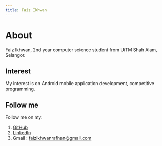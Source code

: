 ```yaml
---
title: Faiz Ikhwan
---
```


#	About

Faiz Ikhwan, 2nd year computer science student from UiTM Shah Alam, Selangor.

## Interest

My interest is on Android mobile application development, competitive programming.

##	Follow me

Follow me on my:
1.	[GitHub](https://github.com/FaizIkhwan)
2.	[LinkedIn](https://www.linkedin.com/in/FaizIkhwan/)
3.	Gmail : faizikhwanrafhan@gmail.com

